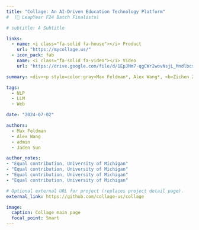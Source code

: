 ```yaml
---
title: "Collage: An AI-Driven Education Technology Platform"
#  (🤵 LeapYear F24 Batch Finalists)

# subtitle: A Subtitle

links:
  - name: <i class="fa-solid fa-house"></i> Product
    url: "https://mycollage.us/"
  - icon_pack: fab
    name: <i class="fa-solid fa-video"></i> Video
    url: "https://drive.google.com/file/d/1EpJMm7-qgCWr2wovNsjL_MndlbcsJurq/view?usp=sharing"

summary: <div><p style=color:gray>Max Feldman*, Alex Wang*, <b>Zichen Zhang</b>*, Jaden Sun*.<br></p></div>Accessible via your edu Google account, Collage is an AI-driven education platform designed to enhance academic planning and career exploration for University of Michigan students. The platform features a personalized, Pinterest-like course catalog tailored to individual academic interests and career goals, an AI advisor to assist with scheduling decisions, and a social networking system for sharing schedules and connecting with peers.

tags:
  - NLP
  - LLM
  - Web

date: "2024-07-02"

authors:
  - Max Feldman
  - Alex Wang
  - admin
  - Jaden Sun

author_notes:
- "Equal contribution, University of Michigan"
- "Equal contribution, University of Michigan"
- "Equal contribution, University of Michigan"
- "Equal contribution, University of Michigan"

# Optional external URL for project (replaces project detail page).
external_link: https://github.com/collage-us/collage

image:
  caption: Collage main page
  focal_point: Smart
---
```

